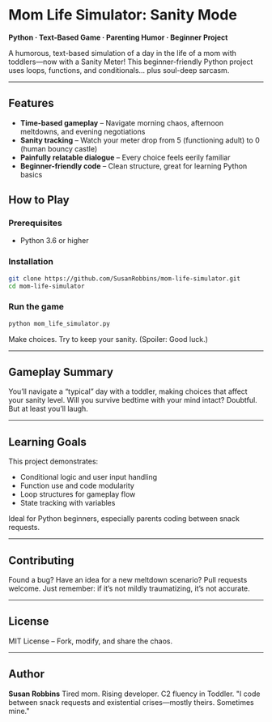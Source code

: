 # Mom Life Simulator: Sanity Mode

**Python · Text-Based Game · Parenting Humor · Beginner Project**

A humorous, text-based simulation of a day in the life of a mom with toddlers—now with a Sanity Meter! This beginner-friendly Python project uses loops, functions, and conditionals... plus soul-deep sarcasm.

---

## Features

- **Time-based gameplay** – Navigate morning chaos, afternoon meltdowns, and evening negotiations
- **Sanity tracking** – Watch your meter drop from 5 (functioning adult) to 0 (human bouncy castle)
- **Painfully relatable dialogue** – Every choice feels eerily familiar
- **Beginner-friendly code** – Clean structure, great for learning Python basics

## How to Play

### Prerequisites
- Python 3.6 or higher

### Installation
```bash
git clone https://github.com/SusanRobbins/mom-life-simulator.git  
cd mom-life-simulator
```

### Run the game
```bash
python mom_life_simulator.py
```

Make choices. Try to keep your sanity. (Spoiler: Good luck.)

---

## Gameplay Summary

You’ll navigate a “typical” day with a toddler, making choices that affect your sanity level. Will you survive bedtime with your mind intact? Doubtful. But at least you’ll laugh.

---

## Learning Goals

This project demonstrates:

- Conditional logic and user input handling
- Function use and code modularity
- Loop structures for gameplay flow
- State tracking with variables

Ideal for Python beginners, especially parents coding between snack requests.

---

## Contributing

Found a bug? Have an idea for a new meltdown scenario? Pull requests welcome.
Just remember: if it’s not mildly traumatizing, it’s not accurate.

---

## License

MIT License – Fork, modify, and share the chaos.

---

## Author

**Susan Robbins**
Tired mom. Rising developer. C2 fluency in Toddler.
"I code between snack requests and existential crises—mostly theirs. Sometimes mine."
